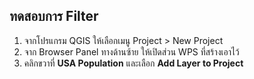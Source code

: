 
## ทดสอบการ Filter 

1. จากโปรแกรม QGIS ให้เลือกเมนู Project > New Project
2. จาก Browser Panel ทางด้านซ้าย ให้เปิดส่วน WPS ที่สร้างเอาไว้
3. คลิกขวาที่ **USA Population** และเลือก **Add Layer to Project**